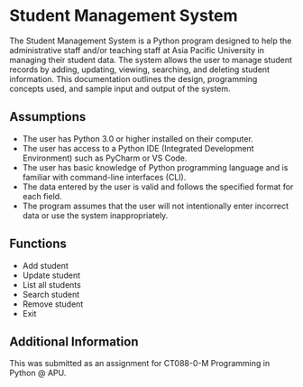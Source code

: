 # Student Management System
 
The Student Management System is a Python program designed to help the administrative staff and/or teaching staff at Asia Pacific University in managing their student data. The system allows the user to manage student records by adding, updating, viewing, searching, and deleting student information. This documentation outlines the design, programming concepts used, and sample input and output of the system.

## Assumptions
* The user has Python 3.0 or higher installed on their computer.
* The user has access to a Python IDE (Integrated Development Environment) such as PyCharm or VS Code.
* The user has basic knowledge of Python programming language and is familiar with command-line interfaces (CLI).
* The data entered by the user is valid and follows the specified format for each field.
* The program assumes that the user will not intentionally enter incorrect data or use the system inappropriately.

## Functions
* Add student
* Update student
* List all students
* Search student
* Remove student
* Exit

## Additional Information
This was submitted as an assignment for CT088-0-M Programming in Python @ APU.